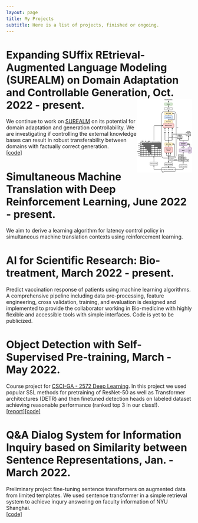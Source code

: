 ```yaml
---
layout: page
title: My Projects
subtitle: Here is a list of projects, finished or ongoing.
---
```


# Expanding SUffix REtrieval-Augmented Language Modeling (SUREALM) on Domain Adaptation and Controllable Generation, Oct. 2022 - present. [<img src="workflow_new.png" width="150" height="200" align="right" />](workflow_new.png)
We continue to work on [SUREALM](https://arxiv.org/abs/2211.03053) on its potential for domain adaptation and generation controllability. We are investigating if controlling the external knowledge bases can result in robust transferability between domains with factually correct generation.\
[[code]](https://github.com/Victor-wang-902/SUREALM)

# Simultaneous Machine Translation with Deep Reinforcement Learning, June 2022 - present.
We aim to derive a learning algorithm for latency control policy in simultaneous machine translation contexts using reinforcement learning.

# AI for Scientific Research: Bio-treatment, March 2022 - present.
Predict vaccination response of patients using machine learning algorithms. A comprehensive pipeline including data pre-processing, feature engineering, cross validation, training, and evaluation is designed and implemented to provide the collaborator working in Bio-medicine with highly flexible and accessible tools with simple interfaces. Code is yet to be publicized.

# Object Detection with Self-Supervised Pre-training, March - May 2022.
Course project for [CSCI-GA - 2572 Deep Learning](https://atcold.github.io/pytorch-Deep-Learning/). In this project we used popular SSL methods for pretraining of ResNet-50 as well as Transformer architectures (DETR) and then finetuned detection heads on labeled dataset achieving reasonable performance (ranked top 3 in our class!).\
[[report]]()[[code]](https://github.com/Victor-wang-902/csci-ga-2572-final-project)

# Q&A Dialog System for Information Inquiry based on Similarity between Sentence Representations, Jan. - March 2022.
Preliminary project fine-tuning sentence transformers on augmented data from limited templates. We used sentence transformer in a simple retrieval system to achieve inqury answering on faculty information of NYU Shanghai.\
[[code]](https://github.com/Victor-wang-902/prof_qa)

